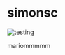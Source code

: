 # simonsc
![testing](https://github.com/quantitative-trading-research/simonsc/workflows/testing/badge.svg)

mariommmmm

